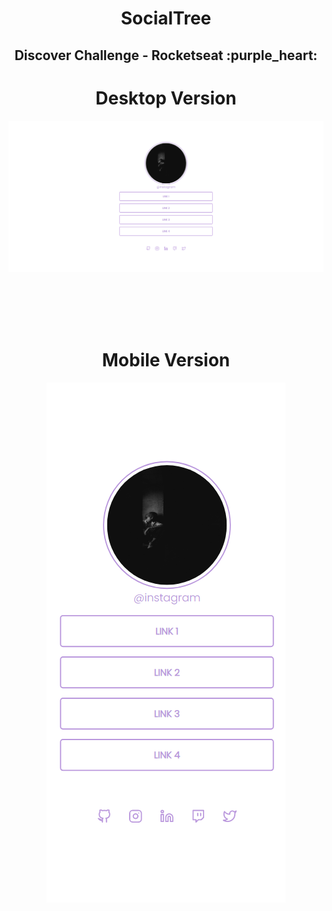 <h1 align="center">SocialTree</h1>
<h2 align="center">Discover Challenge - Rocketseat :purple_heart:</h2> 

<h1 align="center">Desktop Version</h1>

<img src="./assets/screenshots/desktop.png">




<br><br><br><br>
<h1 align="center">Mobile Version</h1>
<div align= "center">
  <img  src="./assets/screenshots/mobile.png">
</div>
